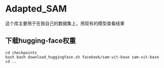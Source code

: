 # Adapted_SAM
这个库主要用于在我自己的数据集上，用现有的模型查看结果

## 下载hugging-face权重
```
cd checkpoints
bash bash download_huggingface.sh facebook/sam-vit-base sam-vit-base
cd ..
```